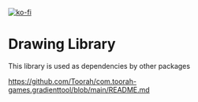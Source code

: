 [![ko-fi](https://ko-fi.com/img/githubbutton_sm.svg)](https://ko-fi.com/I2I5RJP3)

# Drawing Library
This library is used as dependencies by other packages
 
https://github.com/Toorah/com.toorah-games.gradienttool/blob/main/README.md
